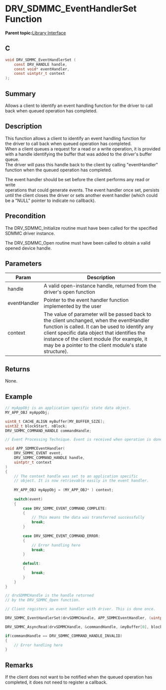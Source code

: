 # DRV\_SDMMC\_EventHandlerSet Function

**Parent topic:**[Library Interface](GUID-D15D1321-065D-4EA7-A00C-D277A8A66F8D.md)

## C

```c
void DRV_SDMMC_EventHandlerSet (
    const DRV_HANDLE handle,
    const void* eventHandler,
    const uintptr_t context
);
```

## Summary

Allows a client to identify an event handling function for the driver to call back when queued operation has completed.

## Description

This function allows a client to identify an event handling function for<br />the driver to call back when queued operation has completed.<br />When a client queues a request for a read or a write operation, it is provided<br />with a handle identifying the buffer that was added to the driver's buffer queue.<br />The driver will pass this handle back to the client by calling "eventHandler"<br />function when the queued operation has completed.

The event handler should be set before the client performs any read or write<br />operations that could generate events. The event handler once set, persists<br />until the client closes the driver or sets another event handler \(which could<br />be a "NULL" pointer to indicate no callback\).

## Precondition

The DRV\_SDMMC\_Initialize routine must have been called for the specified SDMMC driver instance.

The DRV\_SDMMC\_Open routine must have been called to obtain a valid opened device handle.

## Parameters

|Param|Description|
|-----|-----------|
|handle|A valid open-instance handle, returned from the driver's open function|
|eventHandler|Pointer to the event handler function implemented by the user|
|context|The value of parameter will be passed back to the client unchanged, when the eventHandler function is called. It can be used to identify any client specific data object that identifies the instance of the client module \(for example, it may be a pointer to the client module's state structure\).|

## Returns

None.

## Example

```c
// myAppObj is an application specific state data object.
MY_APP_OBJ myAppObj;

uint8_t CACHE_ALIGN myBuffer[MY_BUFFER_SIZE];
uint32_t blockStart, nBlock;
DRV_SDMMC_COMMAND_HANDLE commandHandle;

// Event Processing Technique. Event is received when operation is done.

void APP_SDMMCEventHandler(
    DRV_SDMMC_EVENT event,
    DRV_SDMMC_COMMAND_HANDLE handle,
    uintptr_t context
)
{
    // The context handle was set to an application specific
    // object. It is now retrievable easily in the event handler.
    
    MY_APP_OBJ myAppObj = (MY_APP_OBJ* ) context;
    
    switch(event)
    {
        case DRV_SDMMC_EVENT_COMMAND_COMPLETE:
        {
            // This means the data was transferred successfully
            break;
        }
        
        case DRV_SDMMC_EVENT_COMMAND_ERROR:
        {
            // Error handling here
            break;
        }
        
        default:
        {
            break;
        }
    }
}

// drvSDMMCHandle is the handle returned
// by the DRV_SDMMC_Open function.

// Client registers an event handler with driver. This is done once.

DRV_SDMMC_EventHandlerSet(drvSDMMCHandle, APP_SDMMCEventHandler, (uintptr_t)&myAppObj);

DRV_SDMMC_AsyncRead(drvSDMMCHandle, &commandHandle, &myBuffer[0], blockStart, nBlock);

if(commandHandle == DRV_SDMMC_COMMAND_HANDLE_INVALID)
{
    // Error handling here
}

```

## Remarks

If the client does not want to be notified when the queued operation has completed, it does not need to register a callback.

